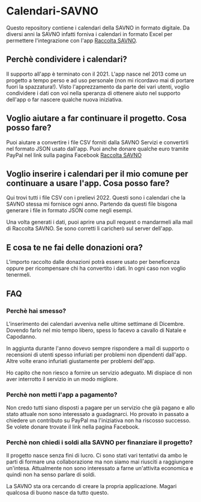 # Calendari-SAVNO
Questo repository contiene i calendari della SAVNO in formato digitale. Da diversi anni la SAVNO infatti forniva i calendari in formato Excel per permettere l'integrazione con l'app [Raccolta SAVNO](https://play.google.com/store/apps/details?id=com.rifiuti.savno).

## Perchè condividere i calendari?

Il supporto all'app è terminato con il 2021. L'app nasce nel 2013 come un progetto a tempo perso e ad uso personale (non mi ricordavo mai di portare fuori la spazzatura!).
Visto l'apprezzamento da parte dei vari utenti, voglio condividere i dati con voi nella speranza di ottenere aiuto nel supporto dell'app o far nascere qualche nuova iniziativa.

## Voglio aiutare a far continuare il progetto. Cosa posso fare?

Puoi aiutare a convertire i file CSV forniti dalla SAVNO Servizi e convertirli nel formato JSON usato dall'app.
Puoi anche donare qualche euro tramite PayPal nel link sulla pagina Facebook [Raccolta SAVNO](https://www.facebook.com/raccoltaSAVNO)

## Voglio inserire i calendari per il mio comune per continuare a usare l'app. Cosa posso fare?

Qui trovi tutti i file CSV con i prelievi 2022. Questi sono i calendari che la SAVNO stessa mi fornisce ogni anno.
Partendo da questi file bisgona generare i file in formato JSON come negli esempi. 

Una volta generati i dati, puoi aprire una pull request o mandarmeli alla mail di Raccolta SAVNO. Se sono corretti li caricherò sul server dell'app.

## E cosa te ne fai delle donazioni ora?
L'importo raccolto dalle donazioni potrà essere usato per beneficenza oppure per ricompensare chi ha convertito i dati. In ogni caso non voglio tenermeli. 

## FAQ

### Perchè hai smesso?

L'inserimento dei calendari avveniva nelle ultime settimane di Dicembre. Dovendo farlo nel mio tempo libero, spess lo facevo a cavallo di Natale e Capodanno. 

In aggiunta durante l'anno dovevo sempre rispondere a mail di supporto o recensioni di utenti spesso infuriati per problemi non dipendenti dall'app. Altre volte erano infuriati giustamente per problemi dell'app.

Ho capito che non riesco a fornire un servizio adeguato. Mi dispiace di non aver interrotto il servizio in un modo migliore.

### Perchè non metti l'app a pagamento?

Non credo tutti siano disposti a pagare per un servizio che già pagano e allo stato attuale non sono interessato a guadagnarci.
Ho provato in passato a chiedere un contributo su PayPal ma l'iniziativa non ha riscosso successo. Se volete donare trovate il link nella pagina Facebook.

### Perchè non chiedi i soldi alla SAVNO per finanziare il progetto?

Il progetto nasce senza fini di lucro. Ci sono stati vari tentativi da ambo le parti di formare una collaborazione ma non siamo mai riusciti a raggiungere un'intesa. Attualmente non sono interessato a farne un'attivita economica e quindi non ha senso parlare di soldi.

La SAVNO sta ora cercando di creare la propria applicazione. Magari qualcosa di buono nasce da tutto questo.


